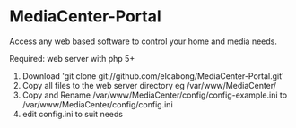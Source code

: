 MediaCenter-Portal
==================

Access any web based software to control your home and media needs.

Required:
  web server with php 5+
  
1. Download 'git clone git://github.com/elcabong/MediaCenter-Portal.git'
2. Copy all files to the web server directory eg /var/www/MediaCenter/
3. Copy and Rename /var/www/MediaCenter/config/config-example.ini   to   /var/www/MediaCenter/config/config.ini
4. edit config.ini to suit needs


